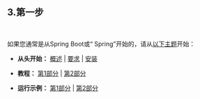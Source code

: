 <h2>3.第一步</h2><br>

如果您通常是从Spring Boot或“ Spring”开始的，请从[以下主题](https://docs.spring.io/spring-boot/docs/current/reference/html/getting-started.html#getting-started)开始：

* <b>从头开始：</b> [概述](https://docs.spring.io/spring-boot/docs/current/reference/html/getting-started.html#getting-started-introducing-spring-boot) | [要求](https://docs.spring.io/spring-boot/docs/current/reference/html/getting-started.html#getting-started-system-requirements) | [安装](https://docs.spring.io/spring-boot/docs/current/reference/html/getting-started.html#getting-started-installing-spring-boot)

* <b>教程：</b> [第1部分](https://docs.spring.io/spring-boot/docs/current/reference/html/getting-started.html#getting-started-first-application) | [第2部分](https://docs.spring.io/spring-boot/docs/current/reference/html/getting-started.html#getting-started-first-application-code)

* <b>运行示例：</b> [第1部分](https://docs.spring.io/spring-boot/docs/current/reference/html/getting-started.html#getting-started-first-application-run) | [第2部分](https://docs.spring.io/spring-boot/docs/current/reference/html/getting-started.html#getting-started-first-application-executable-jar)